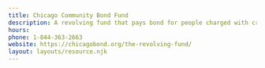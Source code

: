 ```yaml
---
title: Chicago Community Bond Fund
description: A revolving fund that pays bond for people charged with crimes in Cook County.
hours:
phone: 1-844-363-2663
website: https://chicagobond.org/the-revolving-fund/
layout: layouts/resource.njk
---
```

